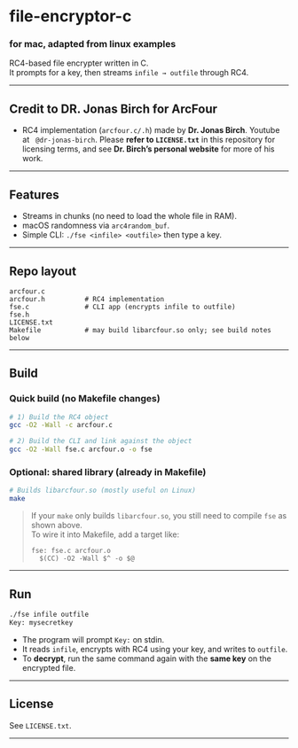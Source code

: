 # file-encryptor-c

### for mac, adapted from linux examples

RC4-based file encrypter written in C.  
It prompts for a key, then streams `infile → outfile` through RC4.

---

## Credit to DR. Jonas Birch for ArcFour

- RC4 implementation (`arcfour.c/.h`) made by **Dr. Jonas Birch**. Youtube at ` @dr-jonas-birch`.
  Please **refer to `LICENSE.txt`** in this repository for licensing terms, and see **Dr. Birch’s personal website** for more of his work.

---

## Features

- Streams in chunks (no need to load the whole file in RAM).
- macOS randomness via `arc4random_buf`.
- Simple CLI: `./fse <infile> <outfile>` then type a key.

---

## Repo layout

```
arcfour.c
arcfour.h          # RC4 implementation
fse.c              # CLI app (encrypts infile to outfile)
fse.h
LICENSE.txt
Makefile           # may build libarcfour.so only; see build notes below
```

---

## Build

### Quick build (no Makefile changes)

```sh
# 1) Build the RC4 object
gcc -O2 -Wall -c arcfour.c

# 2) Build the CLI and link against the object
gcc -O2 -Wall fse.c arcfour.o -o fse
```

### Optional: shared library (already in Makefile)

```sh
# Builds libarcfour.so (mostly useful on Linux)
make
```

> If your `make` only builds `libarcfour.so`, you still need to compile `fse` as shown above.  
> To wire it into Makefile, add a target like:
>
> ```make
> fse: fse.c arcfour.o
> 	$(CC) -O2 -Wall $^ -o $@
> ```

---

## Run

```sh
./fse infile outfile
Key: mysecretkey
```

- The program will prompt `Key:` on stdin.
- It reads `infile`, encrypts with RC4 using your key, and writes to `outfile`.
- To **decrypt**, run the same command again with the **same key** on the encrypted file.

---

## License

See `LICENSE.txt`.

---

